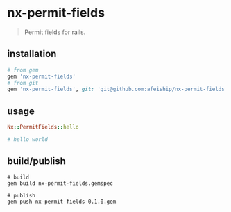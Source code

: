 # nx-permit-fields
> Permit fields for rails.

## installation
```rb
# from gem
gem 'nx-permit-fields'
# from git
gem 'nx-permit-fields', git: 'git@github.com:afeiship/nx-permit-fields.git'
```

## usage
```rb
Nx::PermitFields::hello

# hello world
```

## build/publish
```shell
# build
gem build nx-permit-fields.gemspec

# publish
gem push nx-permit-fields-0.1.0.gem
```
